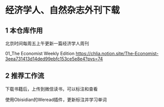 # 经济学人、自然杂志外刊下载
## 1 本仓库作用
北京时间每周五上午更新一篇经济学人周刊 

01_The Economist Weekly Edition https://chlia.notion.site/The-Economist-3eea731413d14ded99ebfc153ce5e8e4?pvs=74

## 2 推荐工作流
下载书籍后，上传到微信读书，可以标注和查看

使用Obisidian的Weread插件，更新标注并学习单词

